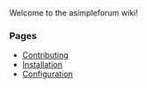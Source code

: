 Welcome to the asimpleforum wiki!

### Pages
* [Contributing](https://github.com/cjmarkham/asimpleforum/wiki/Contributing)
* [Installation](https://github.com/cjmarkham/asimpleforum/wiki/Installation)
* [Configuration](https://github.com/cjmarkham/asimpleforum/wiki/Config-Example)